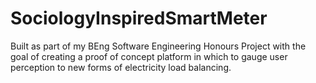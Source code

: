 # SociologyInspiredSmartMeter

Built as part of my BEng Software Engineering Honours Project with the goal of creating a proof of concept platform in which to gauge user perception to new forms of electricity load balancing.

